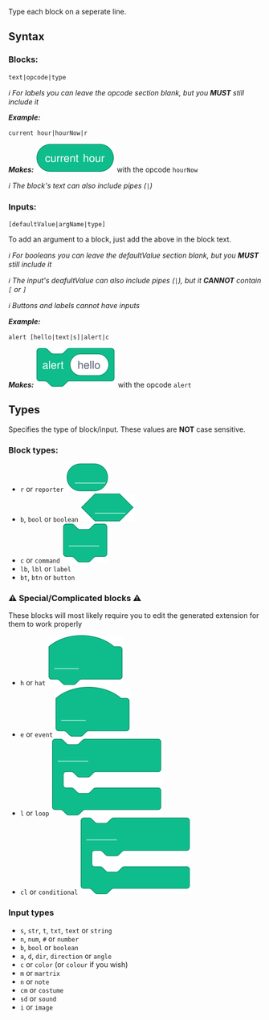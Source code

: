 Type each block on a seperate line.

## Syntax
### Blocks:
```
text|opcode|type
```

*:information_source: For labels you can leave the opcode section blank, but you **MUST** still include it*

***Example:***
```
current hour|hourNow|r
```

***Makes:***
![scratchblocks rendered version of (current hour)](ex/1.svg) with the opcode `hourNow`

*:information_source: The block's text can also include pipes (`|`)*

### Inputs:
```
[defaultValue|argName|type]
```
To add an argument to a block, just add the above in the block text.

*:information_source: For booleans you can leave the defaultValue section blank, but you **MUST** still include it*

*:information_source: The input's deafultValue can also include pipes (`|`), but it **CANNOT** contain `[` or `]`*

*:information_source: Buttons and labels cannot have inputs*

***Example:***
```
alert [hello|text|s]|alert|c
```
***Makes:***
![scratchblocks rendered version of `alert [hello]`](ex/2.svg) with the opcode `alert`


## Types
Specifies the type of block/input. These values are **NOT** case sensitive.
### Block types:
 - `r` or `reporter` ![scratchblocks rendered version of `(____`](ex/3.svg)
 - `b`, `bool` or `boolean` ![scratchblocks rendered version of `<____`](ex/4.svg)
 - `c` or `command` ![scratchblocks rendered version of `____`](ex/5.svg)
 - `lb`, `lbl` or `label`
 - `bt`, `btn` or `button`
### :warning: Special/Complicated blocks :warning:
These blocks will most likely require you to edit the generated extension for them to work properly
 - `h` or `hat` ![scratchblocks rendered version of `____::hat`](ex/6.svg)
 - `e` or `event` ![scratchblocks rendered version of `____::hat`](ex/6.svg)
 - `l` or `loop` ![scratchblocks rendered version of `____{`](ex/7.svg)
 - `cl` or `conditional` ![scratchblocks rendered version of `____{`](ex/7.svg)
### Input types
 - `s`, `str`, `t`, `txt`, `text` or `string`
 - `n`, `num`, `#` or `number`
 - `b`, `bool` or `boolean`
 - `a`, `d`, `dir`, `direction` or `angle`
 - `c` or `color` (or `colour` if you wish)
 - `m` or `martrix`
 - `n` or `note`
 - `cm` or `costume`
 - `sd` or `sound`
 - `i` or `image`
<!-- 
![scratchblocks rendered version of ``](ex/.svg) with the opcode ``
![scratchblocks rendered version of ``](ex/.svg)
